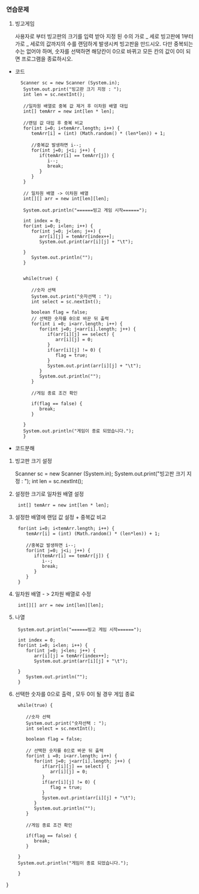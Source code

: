 ### 연습문제

1. 빙고게임

   사용자로 부터 빙고판의 크기를 입력 받아 지정 된 수의 가로 _ 세로 빙고판에 1부터 가로 _ 세로의 값까지의 수를 랜덤하게 발생시켜 빙고판을 만드시오.
   다만 중복되는 수는 없어야 하며, 숫자를 선택하면 해당칸이 0으로 바뀌고 모든 칸의 값이 0이 되면 프로그램을 종료하시오.

- 코드

      	Scanner sc = new Scanner (System.in);
         System.out.print("빙고판 크기 지정 : ");
         int len = sc.nextInt();

         //일차원 배열로 중복 값 제거 후 이차원 배열 대입
         int[] temArr = new int[len * len];

         //랜덤 값 대입 후 중복 비교
         for(int i=0; i<temArr.length; i++) {
            temArr[i] = (int) (Math.random() * (len*len)) + 1;

            //중복값 발생하면 i--;
            for(int j=0; j<i; j++) {
               if(temArr[i] == temArr[j]) {
                  i--;
                  break;
               }
            }
         }

         // 일차원 배열 -> 이차원 배열
         int[][] arr = new int[len][len];

         System.out.println("======빙고 게임 시작======");

         int index = 0;
         for(int i=0; i<len; i++) {
            for(int j=0; j<len; j++) {
               arr[i][j] = temArr[index++];
               System.out.print(arr[i][j] + "\t");

         }
            System.out.println("");
         }


         while(true) {

            //숫자 선택
            System.out.print("숫자선택 : ");
            int select = sc.nextInt();

            boolean flag = false;
            // 선택한 숫자를 0으로 바꾼 뒤 출력
            for(int i =0; i<arr.length; i++) {
               for(int j=0; j<arr[i].length; j++) {
                  if(arr[i][j] == select) {
                     arr[i][j] = 0;
                  }
                  if(arr[i][j] != 0) {
                     flag = true;
                  }
                  System.out.print(arr[i][j] + "\t");
               }
               System.out.println("");
            }

            //게임 종료 조건 확인

            if(flag == false) {
               break;
            }

         }
         System.out.println("게임이 종료 되었습니다.");
         }

- 코드분해

1.  빙고판 크기 설정

    Scanner sc = new Scanner (System.in);
    System.out.print("빙고판 크기 지정 : ");
    int len = sc.nextInt();

2.  설정한 크기로 일차원 배열 설정

         int[] temArr = new int[len * len];

3.  설정한 배열에 랜덤 값 설정 + 중복값 비교

         for(int i=0; i<temArr.length; i++) {
            temArr[i] = (int) (Math.random() * (len*len)) + 1;

            //중복값 발생하면 i--;
            for(int j=0; j<i; j++) {
               if(temArr[i] == temArr[j]) {
                  i--;
                  break;
               }
            }
         }

4.  일차원 배열 - > 2차원 배열로 수정

         int[][] arr = new int[len][len];

5.  나열

         System.out.println("======빙고 게임 시작======");

         int index = 0;
         for(int i=0; i<len; i++) {
            for(int j=0; j<len; j++) {
               arr[i][j] = temArr[index++];
               System.out.print(arr[i][j] + "\t");

         }
            System.out.println("");
         }

6.  선택한 숫자를 0으로 출력 , 모두 0이 될 경우 게임 종료

         while(true) {

            //숫자 선택
            System.out.print("숫자선택 : ");
            int select = sc.nextInt();

            boolean flag = false;

            // 선택한 숫자를 0으로 바꾼 뒤 출력
            for(int i =0; i<arr.length; i++) {
               for(int j=0; j<arr[i].length; j++) {
                  if(arr[i][j] == select) {
                     arr[i][j] = 0;
                  }
                  if(arr[i][j] != 0) {
                     flag = true;
                  }
                  System.out.print(arr[i][j] + "\t");
               }
               System.out.println("");
            }

            //게임 종료 조건 확인

            if(flag == false) {
               break;
            }

         }
         System.out.println("게임이 종료 되었습니다.");

         }

}
